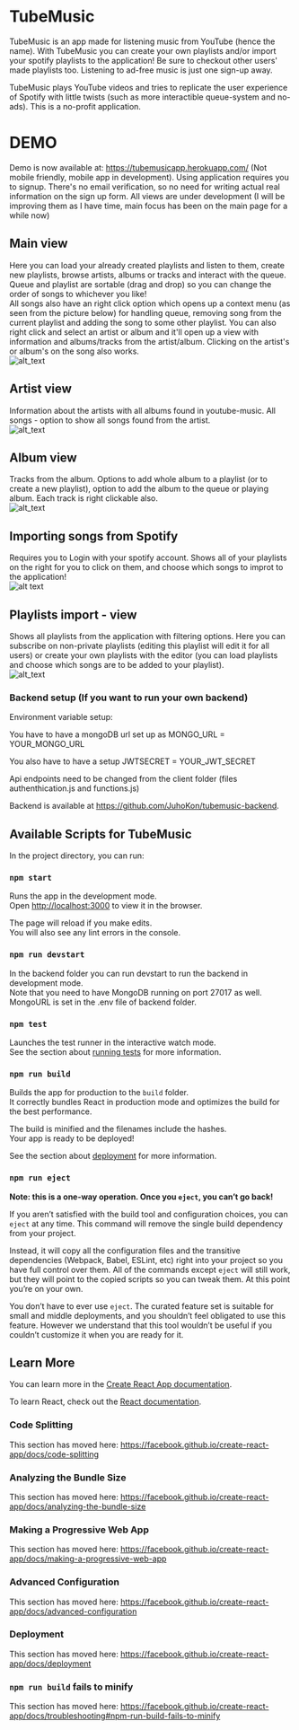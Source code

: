 # TubeMusic

TubeMusic is an app made for listening music from YouTube (hence the name). With TubeMusic you can create your own playlists and/or import your spotify playlists to the application! Be sure to checkout other users' made playlists too. Listening to ad-free music is just one sign-up away.

TubeMusic plays YouTube videos and tries to replicate the user experience of Spotify with little twists (such as more interactible queue-system and no-ads). This is a no-profit application.


# DEMO

Demo is now available at: https://tubemusicapp.herokuapp.com/ (Not mobile friendly, mobile app in development). Using application requires you to signup. There's no email verification, so no need for writing actual real information on the sign up form. All views are under development (I will be improving them as I have time, main focus has been on the main page for a while now)

## Main view

Here you can load your already created playlists and listen to them, create new playlists, browse artists, albums or tracks and interact with the queue. Queue and playlist are sortable (drag and drop) so you can change the order of songs to whichever you like! <br />
All songs also have an right click option which opens up a context menu (as seen from the picture below) for handling queue, removing song from the current playlist and adding the song to some other playlist. You can also right click and select an artist or album and it'll open up a view with information and albums/tracks from the artist/album. Clicking on the artist's or album's on the song also works.  <br />
![alt_text](https://i.ibb.co/ZM9B3n3/kuva333.png)
## Artist view

Information about the artists with all albums found in youtube-music. All songs - option to show all songs found from the artist.<br />
![alt_text](https://i.ibb.co/zZ9P7pN/kuva3.png)
## Album view

Tracks from the album. Options to add whole album to a playlist (or to create a new playlist), option to add the album to the queue or playing album. Each track is right clickable also.<br />
![alt_text](https://i.ibb.co/c28ND5v/kuva55.png)
## Importing songs from Spotify

Requires you to Login with your spotify account. Shows all of your playlists on the right for you to click on them, and choose which songs to improt to the application!<br />
![alt text](https://i.ibb.co/Wnhh1QG/kuva1.png)
## Playlists import - view

Shows all playlists from the application with filtering options. Here you can subscribe on non-private playlists (editing this playlist will edit it for all users) or create your own playlists with the editor (you can load playlists and choose which songs are to be added to your playlist).<br />
![alt_text](https://i.ibb.co/Mf4KPWq/kuva002.png)

### Backend setup (If you want to run your own backend)

Environment variable setup:

You have to have a mongoDB url set up as MONGO_URL = YOUR_MONGO_URL

You also have to have a setup JWTSECRET = YOUR_JWT_SECRET

Api endpoints need to be changed from the client folder (files authenthication.js and functions.js)

Backend is available at https://github.com/JuhoKon/tubemusic-backend.

## Available Scripts for TubeMusic

In the project directory, you can run:

### `npm start`

Runs the app in the development mode.<br />
Open [http://localhost:3000](http://localhost:3000) to view it in the browser.

The page will reload if you make edits.<br />
You will also see any lint errors in the console.

### `npm run devstart`

In the backend folder you can run devstart to run the backend in development mode.<br />
Note that you need to have MongoDB running on port 27017 as well. MongoURL is set in the .env file of backend folder.

### `npm test`

Launches the test runner in the interactive watch mode.<br />
See the section about [running tests](https://facebook.github.io/create-react-app/docs/running-tests) for more information.

### `npm run build`

Builds the app for production to the `build` folder.<br />
It correctly bundles React in production mode and optimizes the build for the best performance.

The build is minified and the filenames include the hashes.<br />
Your app is ready to be deployed!

See the section about [deployment](https://facebook.github.io/create-react-app/docs/deployment) for more information.

### `npm run eject`

**Note: this is a one-way operation. Once you `eject`, you can’t go back!**

If you aren’t satisfied with the build tool and configuration choices, you can `eject` at any time. This command will remove the single build dependency from your project.

Instead, it will copy all the configuration files and the transitive dependencies (Webpack, Babel, ESLint, etc) right into your project so you have full control over them. All of the commands except `eject` will still work, but they will point to the copied scripts so you can tweak them. At this point you’re on your own.

You don’t have to ever use `eject`. The curated feature set is suitable for small and middle deployments, and you shouldn’t feel obligated to use this feature. However we understand that this tool wouldn’t be useful if you couldn’t customize it when you are ready for it.

## Learn More

You can learn more in the [Create React App documentation](https://facebook.github.io/create-react-app/docs/getting-started).

To learn React, check out the [React documentation](https://reactjs.org/).

### Code Splitting

This section has moved here: https://facebook.github.io/create-react-app/docs/code-splitting

### Analyzing the Bundle Size

This section has moved here: https://facebook.github.io/create-react-app/docs/analyzing-the-bundle-size

### Making a Progressive Web App

This section has moved here: https://facebook.github.io/create-react-app/docs/making-a-progressive-web-app

### Advanced Configuration

This section has moved here: https://facebook.github.io/create-react-app/docs/advanced-configuration

### Deployment

This section has moved here: https://facebook.github.io/create-react-app/docs/deployment

### `npm run build` fails to minify

This section has moved here: https://facebook.github.io/create-react-app/docs/troubleshooting#npm-run-build-fails-to-minify

